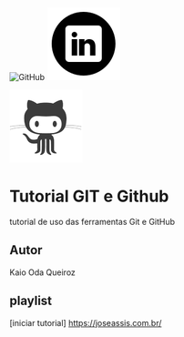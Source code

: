 ![GitHub](https://img.shields.io/github/license/Kaio200/git-e-github)
![](https://github.com/Kaio200/git-e-github/blob/main/Linkedin.png)

![](https://github.com/Kaio200/git-e-github/blob/main/GitHub.png)
# Tutorial GIT e Github
tutorial de uso das ferramentas Git e GitHub
## Autor 
Kaio Oda Queiroz
## playlist
[iniciar tutorial] https://joseassis.com.br/
